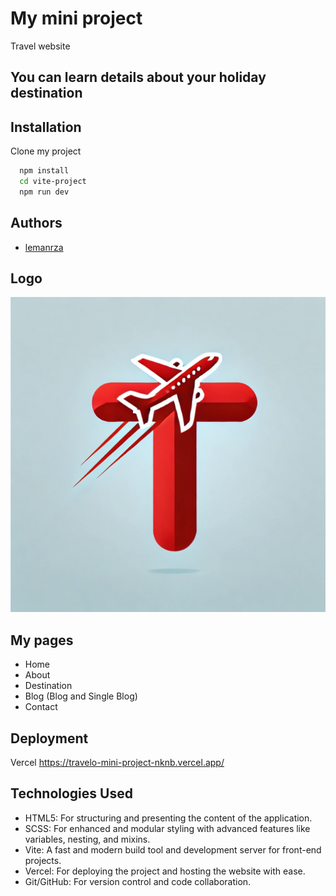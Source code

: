 # My mini project
  Travel website

## You can learn details about your holiday destination

## Installation

Clone my project

```bash
  npm install 
  cd vite-project
  npm run dev
```
 ## Authors
- [lemanrza](https://github.com/lemanrza)

## Logo
![logo](./vite-project/images/logo-t.webp)

## My pages
- Home
- About
- Destination
- Blog (Blog and Single Blog)
- Contact

## Deployment
Vercel
https://travelo-mini-project-nknb.vercel.app/

## Technologies Used
- HTML5: For structuring and presenting the content of the application.
- SCSS: For enhanced and modular styling with advanced features like variables, nesting, and mixins.
- Vite: A fast and modern build tool and development server for front-end projects.
- Vercel: For deploying the project and hosting the website with ease.
- Git/GitHub: For version control and code collaboration.
